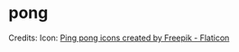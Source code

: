 # pong

Credits:
Icon: <a href="https://www.flaticon.com/free-icons/ping-pong" title="ping pong icons">Ping pong icons created by Freepik - Flaticon</a>

